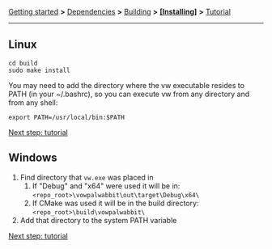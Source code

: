 [Getting started](https://github.com/VowpalWabbit/vowpal_wabbit/wiki/Getting-started) **>** [Dependencies](https://github.com/VowpalWabbit/vowpal_wabbit/wiki/Dependencies) **>** [Building](https://github.com/VowpalWabbit/vowpal_wabbit/wiki/Building) **>** [**[Installing]**](https://github.com/VowpalWabbit/vowpal_wabbit/wiki/Installing) **>** [Tutorial](https://github.com/VowpalWabbit/vowpal_wabbit/wiki/Tutorial)

<hr>

## Linux
```
cd build
sudo make install
```

You may need to add the directory where the vw executable resides to PATH (in your ~/.bashrc), so you can execute vw from any directory and from any shell:
```
export PATH=/usr/local/bin:$PATH
```
[Next step: tutorial](https://github.com/VowpalWabbit/vowpal_wabbit/wiki/Tutorial)

## Windows
1. Find directory that `vw.exe` was placed in
    1. If "Debug" and "x64" were used it will be in: `<repo_root>\vowpalwabbit\out\target\Debug\x64\`
    2. If CMake was used it will be in the build directory: `<repo_root>\build\vowpalwabbit\`
2. Add that directory to the system PATH variable

[Next step: tutorial](https://github.com/VowpalWabbit/vowpal_wabbit/wiki/Tutorial)